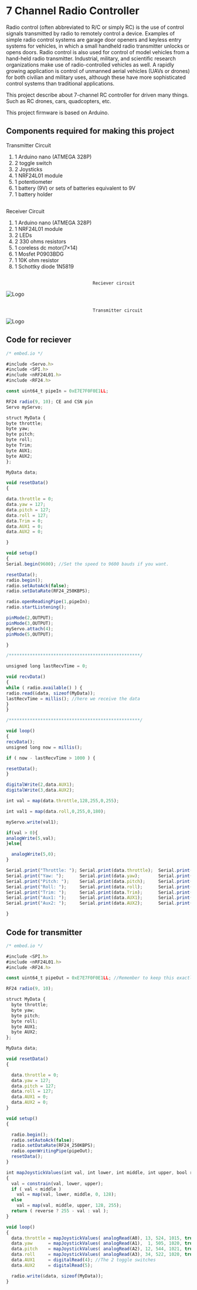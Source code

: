 
# 7 Channel Radio Controller

Radio control (often abbreviated to R/C or simply RC) is the use of control signals transmitted by radio to remotely control a device. Examples of simple radio control systems are garage door openers and keyless entry systems for vehicles, in which a small handheld radio transmitter unlocks or opens doors. Radio control is also used for control of model vehicles from a hand-held radio transmitter. Industrial, military, and scientific research organizations make use of radio-controlled vehicles as well. A rapidly growing application is control of unmanned aerial vehicles (UAVs or drones) for both civilian and military uses, although these have more sophisticated control systems than traditional applications.

This project describe about 7-channel RC controller for driven many things. Such as RC drones, cars, quadcopters, etc.

This project firmware is based on Arduino.
## Components required for making this project

Transmitter Circuit

1. 1 Arduino nano (ATMEGA 328P)
2. 2 toggle switch
3. 2 Joysticks
4. 1 NRF24L01 module
5. 1 potentiometer
6. 1 battery (9V) or sets of batteries equivalent to 9V
7. 1 battery holder

##
Receiver Circuit

1. 1 Arduino nano (ATMEGA 328P)
2. 1 NRF24L01 module
3. 2 LEDs
4. 2 330 ohms resistors
5. 1 coreless dc motor(7×14)
6. 1 Mosfet P0903BDG
7. 1 10K ohm resistor
8. 1 Schottky diode 1N5819


##
                                     Reciever circuit

![Logo](https://embed-io.tech/wp-content/uploads/2021/09/Group-90.jpg)

##

                                     Transmitter circuit

![Logo](https://embed-io.tech/wp-content/uploads/2021/09/Group-91.jpg)

## Code for reciever

```javascript
/* embed.io */

#include <Servo.h>
#include <SPI.h>
#include <nRF24L01.h>
#include <RF24.h>

const uint64_t pipeIn = 0xE7E7F0F0E1LL;

RF24 radio(9, 10); CE and CSN pin
Servo myServo;

struct MyData {
byte throttle;
byte yaw;
byte pitch;
byte roll;
byte Trim;
byte AUX1;
byte AUX2;
};

MyData data;

void resetData()
{

data.throttle = 0;
data.yaw = 127;
data.pitch = 127;
data.roll = 127;
data.Trim = 0;
data.AUX1 = 0;
data.AUX2 = 0;

}

void setup()
{
Serial.begin(9600); //Set the speed to 9600 bauds if you want.

resetData();
radio.begin();
radio.setAutoAck(false);
radio.setDataRate(RF24_250KBPS);

radio.openReadingPipe(1,pipeIn);
radio.startListening();

pinMode(2,OUTPUT);
pinMode(3,OUTPUT);
myServo.attach(4);
pinMode(5,OUTPUT);

}

/**************************************************/

unsigned long lastRecvTime = 0;

void recvData()
{
while ( radio.available() ) {
radio.read(&data, sizeof(MyData));
lastRecvTime = millis(); //here we receive the data
}
}

/**************************************************/

void loop()
{
recvData();
unsigned long now = millis();

if ( now - lastRecvTime > 1000 ) {

resetData();
}

digitalWrite(2,data.AUX1);
digitalWrite(3,data.AUX2);

int val = map(data.throttle,128,255,0,255);

int val1 = map(data.roll,0,255,0,180);

myServo.write(val1);

if(val > 0){
analogWrite(5,val);
}else{

  analogWrite(5,0);
}

Serial.print("Throttle: "); Serial.print(data.throttle);  Serial.print("    ");
Serial.print("Yaw: ");      Serial.print(data.yaw);       Serial.print("    ");
Serial.print("Pitch: ");    Serial.print(data.pitch);     Serial.print("    ");
Serial.print("Roll: ");     Serial.print(data.roll);      Serial.print("    ");
Serial.print("Trim: ");     Serial.print(data.Trim);      Serial.print("    ");
Serial.print("Aux1: ");     Serial.print(data.AUX1);      Serial.print("    ");
Serial.print("Aux2: ");     Serial.print(data.AUX2);      Serial.print("\n");

}
```


## Code for transmitter

```javascript
/* embed.io */

#include <SPI.h>
#include <nRF24L01.h>
#include <RF24.h>

const uint64_t pipeOut = 0xE7E7F0F0E1LL; //Remember to keep this exactly the same for the receiver code also

RF24 radio(9, 10);

struct MyData {
  byte throttle;
  byte yaw;
  byte pitch;
  byte roll;
  byte AUX1;
  byte AUX2;
};

MyData data;

void resetData()
{

  data.throttle = 0;
  data.yaw = 127;
  data.pitch = 127;
  data.roll = 127;
  data.AUX1 = 0;
  data.AUX2 = 0;
}

void setup()
{

  radio.begin();
  radio.setAutoAck(false);
  radio.setDataRate(RF24_250KBPS);
  radio.openWritingPipe(pipeOut);
  resetData();
}

int mapJoystickValues(int val, int lower, int middle, int upper, bool reverse)
{
  val = constrain(val, lower, upper);
  if ( val < middle )
    val = map(val, lower, middle, 0, 128);
  else
    val = map(val, middle, upper, 128, 255);
  return ( reverse ? 255 - val : val );
}

void loop()
{
  data.throttle = mapJoystickValues( analogRead(A0), 13, 524, 1015, true );
  data.yaw      = mapJoystickValues( analogRead(A1),  1, 505, 1020, true );
  data.pitch    = mapJoystickValues( analogRead(A2), 12, 544, 1021, true );
  data.roll     = mapJoystickValues( analogRead(A3), 34, 522, 1020, true );
  data.AUX1     = digitalRead(4); //The 2 toggle switches
  data.AUX2     = digitalRead(5);

  radio.write(&data, sizeof(MyData));
}
